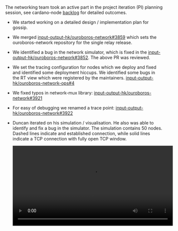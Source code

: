 The networking team took an active part in the project iteration (PI) planning
session, see cardano-node [backlog](https://github.com/orgs/input-output-hk/projects/39) for detailed
outcomes.


* We started working on a detailed design / implementation plan for gossip.  

* We merged [input-output-hk/ouroboros-network#3859](https://github.com/input-output-hk/ouroboros-network/pull/3859) which
  sets the ouroboros-network repository for the single relay release.

* We identified a bug in the network simulator, which is fixed in the
  [input-output-hk/ouroboros-network#3852](https://github.com/input-output-hk/ouroboros-network/pull/3852).
  The above PR was reviewed.

* We set the tracing configuration for nodes which we deploy and fixed and
  identified some deployment hiccups.  We identified some bugs in the RT view
  which were registered by the maintainers.
  [input-output-hk/ouroboros-network-ops#4](https://github.com/input-output-hk/ouroboros-network-ops/pull/4)

* We fixed typos in network-mux library:
  [input-output-hk/ouroboros-network#3921](https://github.com/input-output-hk/ouroboros-network/pull/3921)

* For easy of debugging we renamed a trace point:
  [input-output-hk/ouroboros-network#3922](https://github.com/input-output-hk/ouroboros-network/pull/3922) 

* Duncan iterated on his simulation / visualisation.  He also was able to
  identify and fix a bug in the simulator.  The simulation contains 50 nodes.
  Dashed lines indicate and established connection, while solid lines indicate
  a TCP connection with fully open TCP window.

  <video width=512 controls>
    <source src="/images/p2p-relay3.mp4" type="video/mp4">
  </video>
